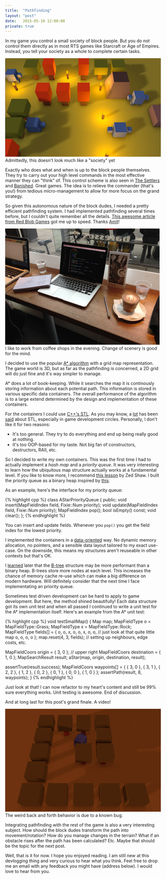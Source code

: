 ```yaml
---
title:  "Pathfinding"
layout: "post"
date:   2015-05-10 12:00:00
private: true
---
```

In my game you control a small society of block people. But you do not control them directly as in most RTS games like Starcraft or Age of Empires. Instead, you tell your society as a whole to complete certain tasks.

<p class="photo">
  <img src="/assets/images/game-ss1.jpg" /><br>
  Admittedly, this doesn't look much like a "society" yet
</p>

Exactly who does what and when is up to the block people themselves. They try to carry out your high level commands in the most effective manner they can "think" of. This control scheme is also seen in [The Settlers](http://en.wikipedia.org/wiki/The_Settlers) and [Banished](http://www.shiningrocksoftware.com/game/). Great games. The idea is to relieve the commander (that's you!) from tedious micro-management to allow for more focus on the grand strategy.

So given this autonomous nature of the block dudes, I needed a pretty efficient pathfinding system. I had implemented pathfinding several times before, but I couldn't quite remember all the details. [This awesome article from Red Blob Games](http://www.redblobgames.com/pathfinding/a-star/introduction.html) got me up to speed. Thanks [Amit](https://twitter.com/redblobgames)!

<p class="photo">
  <img src="/assets/images/coffee-shop-work.jpg" style="width: 500px"><br>
  I like to work from coffee shops in the evening. Change of scenery is good for the mind.
</p>

I decided to use the popular [A* algorithm](http://en.wikipedia.org/wiki/A*_search_algorithm) with a grid map representation. The game world is 3D, but as far as the pathfinding is concerned, a 2D grid will do just fine and it's way simpler to manage.

A* does a lot of book-keeping. While it searches the map it is continously storing information about each potential path. This information is stored in various specific data containers. The overall performance of the algorithm is to a large extend determined by the design and implementation of these containers.

For the containers I could use [C++'s STL](http://en.wikipedia.org/wiki/Standard_Template_Library). As you may know, a [lot](http://gamedev.stackexchange.com/questions/268/stl-for-games-yea-or-nay) has been [said](http://simonask.tumblr.com/post/59763277483/why-stl-isnt-great-for-game-development) about STL, especially in game development circles. Personally, I don't like it for two reasons:

* It's too general. They try to do everything and end up being really good at nothing.
* It's too OOP-based for my taste. Not big fan of constructors, destructors, RAII, etc.

So I decided to write my own containers. This was the first time I had to actually implement a *hash map* and a *priority queue*. It was very interesting to learn how the ubiquitous map structure actually works at a fundamental level. If you like to know more, I recommend [this lesson](http://c.learncodethehardway.org/book/ex37.html) by Zed Shaw. I built the priority queue as a binary heap inspired by [this](http://stackoverflow.com/questions/17009056/how-to-implement-ologn-decrease-key-operation-for-min-heap-based-priority-queu).

As an example, here's the interface for my priority queue:

{% highlight cpp %}
class AStarPriorityQueue {
public:
  void insert(MapFieldIndex field, Fixie::Num priority);
  void update(MapFieldIndex field, Fixie::Num priority);
  MapFieldIndex pop();
  bool isEmpty() const;
  void clear();
};
{% endhighlight %}

You can insert and update fields. Whenever you `pop()` you get the field index for the lowest priority.

I implemented the containers in a [data-oriented](http://gamesfromwithin.com/data-oriented-design) way. No dynamic memory allocation, no pointers, and a sensible data layout tailored to my exact use-case. On the downside, this means my structures aren't reuseable in other contexts but that's OK.

I [learned](http://cglab.ca/~morin/misc/arraylayout/) later that the [B-tree](http://en.wikipedia.org/wiki/B-tree) structure may be more performant than a binary heap. B-trees store more nodes at each level. This increases the chance of memory cache re-use which can make a big difference on modern hardware. Will definitely consider that the next time I face implementating an priority queue.

Sometimes test driven development can be hard to apply to game development. But here, the method shined beautifully! Each data structure got its own unit test and when all passed I continued to write a unit test for the A* implementation itself. Here's an example from the A* unit test:

{% highlight cpp %}
void testSmallMap() {
  Map map;
  MapFieldType o = MapFieldType::Grass;
  MapFieldType x = MapFieldType::Rock;
  MapFieldType fields[] = {
    o, o, x, o,
    o, x, o, o, // just look at that quite little map
    o, o, o, o
  };
  map.reset(4, 3, fields); // setting up neighbours, edge costs, etc.

  MapFieldCoors origin = { 3, 0 }; // upper right
  MapFieldCoors destination = { 1, 0 };
  MapSearchResult result;
  aStar(map, origin, destination, result);

  assertTrue(result.success);
  MapFieldCoors waypoints[] = {
    { 3, 0 }, { 3, 1 }, { 2, 2 }, { 1, 2 },
    { 0, 2 }, { 0, 1 }, { 0, 0 }, { 1, 0 }
  };
  assertPath(result, 8, waypoints);
}
{% endhighlight %}

Just look at that! I can now refactor to my heart's content and still be 99% sure everything works. Unit testing is awesome. End of discussion.

And at long last for this post's grand finale. A video!

<p class="photo">
  <img src="/assets/images/pathfinding-demo.gif"><br>
  The weird back and forth behavior is due to a known bug.
</p>

Integrating pathfinding with the rest of the game is also a very interesting subject. How should the block dudes transform the path into movement/rotation? How do you manage changes in the terrain? What if an obstacle rises after the path has been calculated? Etc. Maybe that should be the topic for the next post.

Well, that is it for now. I hope you enjoyed reading. I am still new at this devlogging thing and very curious to hear what you think. Feel free to drop me an email with any feedback you might have (address below). I would love to hear from you.
